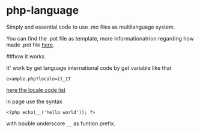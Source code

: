 # php-language

Simply and essential code to use .mo files as multilanguage system.

You can find the .pot file as template, more informationatrion regarding how made .pot file [here](http://www.gsy-design.com/how-to-generate-a-pot-file-using-poedit/).


##how it works

It' work by get language international code by get variable like that

`
example.php?locale=it_IT
`

[here the locale code list](http://viralpatel.net/blogs/java-locale-list-tutorial/)

in page use the syntax

`<?php echo(__('hello world')); ?>`

with bouble underscore `__` as funtion prefix.
